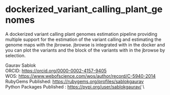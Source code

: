 # dockerized_variant_calling_plant_genomes
A dockerized variant calling plant genomes estimation pipeline providing multiple support for the estimation of the variant calling and estimating the genome maps with the jbrowse. jbrowse is integrated with in the docker and you can plot the variants and the block of the variants with in the jbrowse by selection. 

Gaurav Sablok \
ORCID: https://orcid.org/0000-0002-4157-9405 \
WOS: https://www.webofscience.com/wos/author/record/C-5940-2014 \
RubyGems Published: https://rubygems.org/profiles/sablokgaurav \
Python Packages Published : https://pypi.org/user/sablokgaurav/ \
